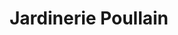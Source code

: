 ---
title: "Jardinerie Poullain"
url: /franqueville-saint-pierre/jardinerie-poullain/
shop: centre de jardinage
---